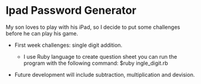 # Ipad Password Generator

My son loves to play with his iPad, so I decide to put some challenges before he can play his game.

* First week challenges: single digit addition.

  * I use Ruby language to create question sheet
    you can run the program with the following command:
    $ruby ingle_digit.rb

* Future development will include subtraction, multiplication and devision.
